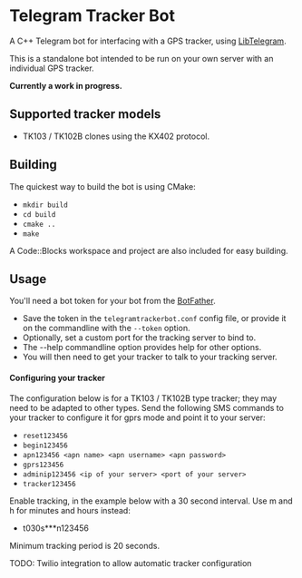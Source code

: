 # Telegram Tracker Bot
A C++ Telegram bot for interfacing with a GPS tracker, using [LibTelegram](https://github.com/slowriot/libtelegram).

This is a standalone bot intended to be run on your own server with an individual GPS tracker.

**Currently a work in progress.**


## Supported tracker models
* TK103 / TK102B clones using the KX402 protocol.

## Building
The quickest way to build the bot is using CMake:
* `mkdir build`
* `cd build`
* `cmake ..`
* `make`

A Code::Blocks workspace and project are also included for easy building.

## Usage
You'll need a bot token for your bot from the [BotFather](https://telegram.me/BotFather).

* Save the token in the `telegramtrackerbot.conf` config file, or provide it on the commandline with the `--token` option.
* Optionally, set a custom port for the tracking server to bind to.
* The --help commandline option provides help for other options.
* You will then need to get your tracker to talk to your tracking server.

#### Configuring your tracker
The configuration below is for a TK103 / TK102B type tracker; they may need to be adapted to other types.  Send the following SMS commands to your tracker to configure it for gprs mode and point it to your server:
* `reset123456`
* `begin123456`
* `apn123456 <apn name> <apn username> <apn password>`
* `gprs123456`
* `adminip123456 <ip of your server> <port of your server>`
* `tracker123456`

Enable tracking, in the example below with a 30 second interval.  Use m and h for minutes and hours instead:
* t030s***n123456

Minimum tracking period is 20 seconds.

TODO: Twilio integration to allow automatic tracker configuration
